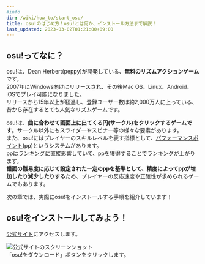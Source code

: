 ```yaml
---
#info
dir: /wiki/how_to/start_osu/
title: osu!のはじめ方！osu!とは何か、インストール方法まで解説！
last_updated: 2023-03-02T01:21:00+09:00
---
```


## osu!ってなに？
osu!は、Dean Herbert(peppy)が開発している、**無料のリズムアクションゲーム**です。\
2007年にWindows向けにリリースされ、その後Mac OS、Linux、Android、iOSでプレイ可能になりました。\
リリースから15年以上が経過し、登録ユーザー数は約2,000万人に上っている、昔から存在するとても人気なリズムゲームです。

osu!は、**曲に合わせて画面上に出てくる円(サークル)をクリックするゲームです**。サークル以外にもスライダーやスピナー等の様々な要素があります。\
また、osu!にはプレイヤーのスキルレベルを表す指標として、[パフォーマンスポイント](/wiki/performance_point/)(pp)というシステムがあります。\
ppは[ランキング](/wiki/ranking/)に直接影響していて、ppを獲得することでランキングが上がります。\
**譜面の難易度に応じて設定された一定のppを基準として、精度によってppが増加したり減少したりする**ため、プレイヤーの反応速度や正確性が求められるゲームでもあります。

次の章では、実際にosu!をインストールする手順を紹介しています！

## osu!をインストールしてみよう！
[公式サイト](https://osu.ppy.sh/home/download)にアクセスします。

![公式サイトのスクリーンショット](/img/download.png "公式サイトのスクリーンショット")\
「osu!をダウンロード」ボタンをクリックします。
